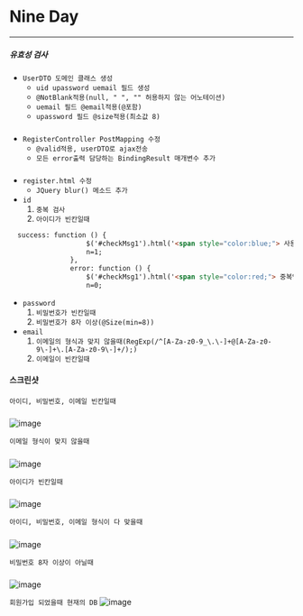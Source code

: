 # Nine Day
---
##### 유효성 검사

* ```UserDTO 도메인 클래스 생성```
  * ```uid upassword uemail 필드 생성```
  * ```@NotBlank적용(null, " ", "" 허용하지 않는 어노테이션)```
  * ```uemail 필드 @email적용(@포함)```
  * ```upassword 필드 @size적용(최소값 8)```
###
* ```RegisterController PostMapping 수정```
  * ```@valid적용, userDTO로 ajax전송```
  * ```모든 error출력 담당하는 BindingResult 매개변수 추가```
###
* ```register.html 수정```
  * ```JQuery blur() 메소드 추가```
* ```id```
  1. ```중복 검사```
  2. ```아이디가 빈칸일때```
~~~html
  success: function () {
                   $('#checkMsg1').html('<span style="color:blue;"> 사용가능한 아이디입니다. </span>')
                   n=1;
               },
               error: function () {
                   $('#checkMsg1').html('<span style="color:red;"> 중복입니다. </span>')
                   n=0;
~~~                   
* ```password```
  1. ```비밀번호가 빈칸일때```
  2. ```비밀번호가 8자 이상(@Size(min=8))```
* ```email```
  1. ```이메일의 형식과 맞지 않을때(RegExp(/^[A-Za-z0-9_\.\-]+@[A-Za-z0-9\-]+\.[A-Za-z0-9\-]+/);)```
  2. ```이메일이 빈칸일때```

#### 스크린샷
```아이디, 비밀번호, 이메일 빈칸일때```
#####
![image](/capture/todolist15.PNG)

```이메일 형식이 맞지 않을때```
#####
![image](/capture/todolist14.PNG)

```아이디가 빈칸일때```
#####
![image](/capture/todolist13.PNG)

```아이디, 비밀번호, 이메일 형식이 다 맞을때```
#####
![image](/capture/todolist16.PNG)

```비밀번호 8자 이상이 아닐때```
#####
![image](/capture/todolist12.PNG)

```회원가입 되었을때 현재의 DB```
![image](/capture/todolist11.PNG)
